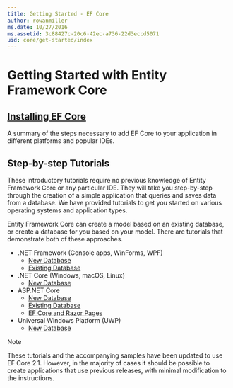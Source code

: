 ```yaml
---
title: Getting Started - EF Core
author: rowanmiller
ms.date: 10/27/2016
ms.assetid: 3c88427c-20c6-42ec-a736-22d3eccd5071
uid: core/get-started/index
---
```

# Getting Started with Entity Framework Core

## [Installing EF Core](install/index.md)

A summary of the steps necessary to add EF Core to your application in different platforms and popular IDEs.

## Step-by-step Tutorials

These introductory tutorials require no previous knowledge of Entity Framework Core or any particular IDE. They will take you step-by-step through the creation of a simple application that queries and saves data from a database. We have provided tutorials to get you started on various operating systems and application types.

Entity Framework Core can create a model based on an existing database, or create a database for you based on your model. There are tutorials that demonstrate both of these approaches.

* .NET Framework (Console apps, WinForms, WPF)
  * [New Database](full-dotnet/new-db.md)
  * [Existing Database](full-dotnet/existing-db.md)
* .NET Core (Windows, macOS, Linux)
  * [New Database](netcore/new-db-sqlite.md)
* ASP.NET Core
  * [New Database](aspnetcore/new-db.md)
  * [Existing Database](aspnetcore/existing-db.md)
  * [EF Core and Razor Pages](/aspnet/core/data/ef-rp/intro)
* Universal Windows Platform (UWP)
  * [New Database](uwp/getting-started.md)

> [!NOTE]  
> These tutorials and the accompanying samples have been updated to use EF Core 2.1. However, in the majority of cases it should be possible to create applications that use previous releases, with minimal modification to the instructions. 
